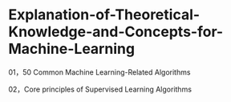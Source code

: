 # Explanation-of-Theoretical-Knowledge-and-Concepts-for-Machine-Learning

01，50 Common Machine Learning-Related Algorithms

02，Core principles of Supervised Learning Algorithms
